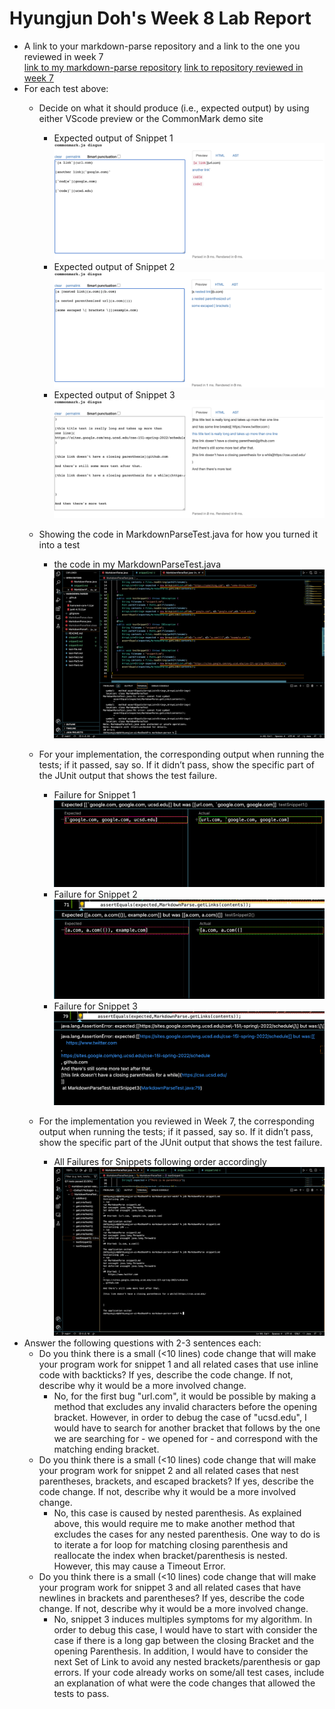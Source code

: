 # Hyungjun Doh's Week 8 Lab Report
* A link to your markdown-parse repository and a link to the one you reviewed in week 7  
[link to my markdown-parse repository](https://github.com/hdoh-ucsd/markdown-parser)
[link to repository reviewed in week 7](https://github.com/ima-quack/markdown-parser)
* For each test above:  
    * Decide on what it should produce (i.e., expected output) by using either VScode preview or the CommonMark demo site  
        * Expected output of Snippet 1
    ![Expected Output of Snippet 1](ExpectedSnippet1.png)  
        * Expected output of Snippet 2
    ![Expected Output of Snippet 2](ExpectedSnippet2.png)  
        * Expected output of Snippet 3
    ![Expected Output of Snippet 3](ExpectedSnippet3.png)

    * Showing the code in MarkdownParseTest.java for how you turned it into a test  
        * the code in my MarkdownParseTest.java
        ![the code in my MarkdownParseTest.java](myMarkdownParseTest.png)
    * For your implementation, the corresponding output when running the tests; if it passed, say so. If it didn’t pass, show the specific part of the JUnit output that shows the test failure.  
        * Failure for Snippet 1  
        ![Failure for Snippet 1](myFailureSnippet1.png)  
        * Failure for Snippet 2  
        ![Failure for Snippet 2](myFailureSnippet2.png)  
        * Failure for Snippet 3  
        ![Failure for Snippet 3](myFailureSnippet3.png)  
    * For the implementation you reviewed in Week 7, the corresponding output when running the tests; if it passed, say so. If it didn’t pass, show the specific part of the JUnit output that shows the test failure.  
        * All Failures for Snippets following order accordingly
        ![week7Failures](week7-testFalied.png)
* Answer the following questions with 2-3 sentences each:  
    * Do you think there is a small (<10 lines) code change that will make your program work for snippet 1 and all related cases that use inline code with backticks? If yes, describe the code change. If not, describe why it would be a more involved change.  
        * No, for the first bug "url.com", it would be possible by making a method that excludes any invalid characters before the opening bracket. However, in order to debug the case of "ucsd.edu", I would have to search for another bracket that follows by the one we are searching for - we opened for - and correspond with the matching ending bracket.
    * Do you think there is a small (<10 lines) code change that will make your program work for snippet 2 and all related cases that nest parentheses, brackets, and escaped brackets? If yes, describe the code change. If not, describe why it would be a more involved change.  
        * No, this case is caused by nested parenthesis. As explained above, this would require me to make another method that excludes the cases for any nested parenthesis. One way to do is to iterate a for loop for matching closing parenthesis and reallocate the index when bracket/parenthesis is nested. However, this may cause a Timeout Error.
    * Do you think there is a small (<10 lines) code change that will make your program work for snippet 3 and all related cases that have newlines in brackets and parentheses? If yes, describe the code change. If not, describe why it would be a more involved change.  
        * No, snippet 3 induces multiples symptoms for my algorithm. In order to debug this case, I would have to start with consider the case if there is a long gap between the closing Bracket and the opening Parenthesis. In addition, I would have to consider the next Set of Link to avoid any nested brackets/parenthesis or gap errors.
If your code already works on some/all test cases, include an explanation of what were the code changes that allowed the tests to pass.
